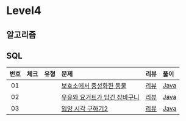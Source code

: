 # Level4

## 알고리즘

## SQL

| 번호 | 체크 | 유형 | 문제 | 리뷰 | 풀이 |
| :-: | :-: | :-: | :-- | :-: | :-- |
| 01 |         | | [보호소에서 중성화한 동물](https://programmers.co.kr/learn/courses/30/lessons/59045)      |[리뷰](./Solution/보호소에서_중성화한_동물/README.md) | [Java](./Solution/보호소에서_중성화한_동물/Solution.java) |
| 02 |         | | [우유와 요거트가 담긴 장바구니](https://programmers.co.kr/learn/courses/30/lessons/62284) |[리뷰](./Solution/우유와_요거트가_담긴_장바구니/README.md) | [Java](./Solution/우유와_요거트가_담긴_장바구니/Solution.java) |
| 03 |         | | [입양 시각 구하기2](https://programmers.co.kr/learn/courses/30/lessons/59413)             |[리뷰](./Solution/입양_시각_구하기_2/README.md) | [Java](./Solution/입양_시각_구하기_2/Solution.java) |
